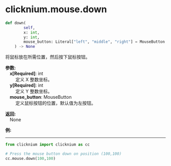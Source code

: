 

# clicknium.mouse.down

```python
def down(
        self,
        x: int, 
        y: int, 
        mouse_button: Literal["left", "middle", "right"] = MouseButton.Left
    ) -> None
```

将鼠标放在所需位置，然后按下鼠标按钮。

**参数:**  
    &emsp;**x[Required]**: int  
        &emsp;&emsp; 定义 X 整数坐标。
<br/>
    &emsp;**y[Required]**: int  
        &emsp;&emsp; 定义 Y 整数坐标。
<br/>
    &emsp;**mouse_button**: MouseButton  
        &emsp;&emsp; 定义鼠标按钮的位置，默认值为左按钮。 

**返回:**  
    &emsp;None

**例:**
***
```python
from clicknium import clicknium as cc

# Press the mouse button down on position (100,100)
cc.mouse.down(100,100)

```